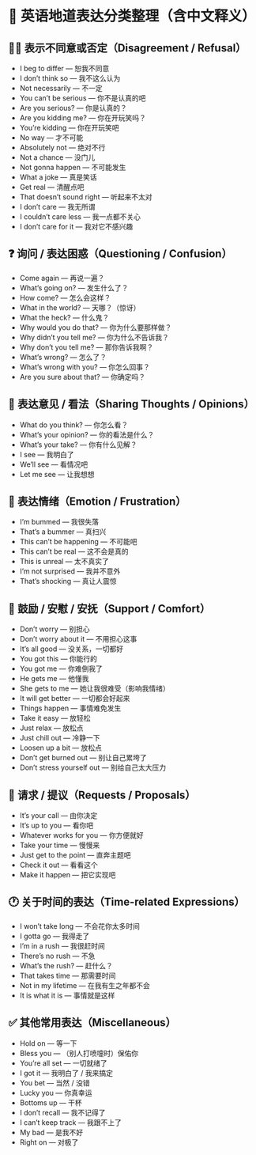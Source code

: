 # 💬 英语地道表达分类整理（含中文释义）

## 🙅‍♀️ 表示不同意或否定（Disagreement / Refusal）
- I beg to differ  — 恕我不同意  
- I don’t think so  — 我不这么认为  
- Not necessarily  — 不一定  
- You can’t be serious  — 你不是认真的吧  
- Are you serious?  — 你是认真的？  
- Are you kidding me?  — 你在开玩笑吗？  
- You’re kidding  — 你在开玩笑吧  
- No way  — 才不可能  
- Absolutely not  — 绝对不行  
- Not a chance  — 没门儿  
- Not gonna happen  — 不可能发生  
- What a joke  — 真是笑话  
- Get real  — 清醒点吧  
- That doesn’t sound right  — 听起来不太对  
- I don’t care  — 我无所谓  
- I couldn’t care less  — 我一点都不关心  
- I don’t care for it  — 我对它不感兴趣  

## ❓ 询问 / 表达困惑（Questioning / Confusion）
- Come again  — 再说一遍？  
- What’s going on?  — 发生什么了？  
- How come?  — 怎么会这样？  
- What in the world?  — 天哪？（惊讶）  
- What the heck?  — 什么鬼？  
- Why would you do that?  — 你为什么要那样做？  
- Why didn’t you tell me?  — 你为什么不告诉我？  
- Why don’t you tell me?  — 那你告诉我啊？  
- What’s wrong?  — 怎么了？  
- What’s wrong with you?  — 你怎么回事？  
- Are you sure about that?  — 你确定吗？

## 🤔 表达意见 / 看法（Sharing Thoughts / Opinions）
- What do you think?  — 你怎么看？  
- What’s your opinion?  — 你的看法是什么？  
- What’s your take?  — 你有什么见解？  
- I see  — 我明白了  
- We’ll see  — 看情况吧  
- Let me see  — 让我想想  

## 🫤 表达情绪（Emotion / Frustration）
- I’m bummed  — 我很失落  
- That’s a bummer  — 真扫兴  
- This can’t be happening  — 不可能吧  
- This can’t be real  — 这不会是真的  
- This is unreal  — 太不真实了  
- I’m not surprised  — 我并不意外  
- That’s shocking  — 真让人震惊  

## 💬 鼓励 / 安慰 / 安抚（Support / Comfort）
- Don’t worry  — 别担心  
- Don’t worry about it  — 不用担心这事  
- It’s all good  — 没关系，一切都好  
- You got this  — 你能行的  
- You got me  — 你难倒我了  
- He gets me  — 他懂我  
- She gets to me  — 她让我很难受（影响我情绪）  
- It will get better  — 一切都会好起来  
- Things happen  — 事情难免发生  
- Take it easy  — 放轻松  
- Just relax  — 放松点  
- Just chill out  — 冷静一下  
- Loosen up a bit  — 放松点  
- Don’t get burned out  — 别让自己累垮了  
- Don’t stress yourself out  — 别给自己太大压力  

## 📢 请求 / 提议（Requests / Proposals）
- It’s your call  — 由你决定  
- It’s up to you  — 看你吧  
- Whatever works for you  — 你方便就好  
- Take your time  — 慢慢来  
- Just get to the point  — 直奔主题吧  
- Check it out  — 看看这个  
- Make it happen  — 把它实现吧  

## 🕐 关于时间的表达（Time-related Expressions）
- I won’t take long  — 不会花你太多时间  
- I gotta go  — 我得走了  
- I’m in a rush  — 我很赶时间  
- There’s no rush  — 不急  
- What’s the rush?  — 赶什么？  
- That takes time  — 那需要时间  
- Not in my lifetime  — 在我有生之年都不会  
- It is what it is  — 事情就是这样  

## ✅ 其他常用表达（Miscellaneous）
- Hold on  — 等一下  
- Bless you  — （别人打喷嚏时）保佑你  
- You’re all set  — 一切就绪了  
- I got it  — 我明白了 / 我来搞定  
- You bet  — 当然 / 没错  
- Lucky you  — 你真幸运  
- Bottoms up  — 干杯  
- I don’t recall  — 我不记得了  
- I can’t keep track  — 我跟不上了  
- My bad  — 是我不好  
- Right on  — 对极了  
